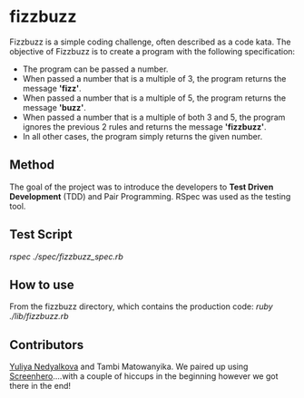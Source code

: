 # fizzbuzz

Fizzbuzz is a simple coding challenge, often described as a code kata. The objective of Fizzbuzz is to create a program with the following specification:

* The program can be passed a number.
* When passed a number that is a multiple of 3, the program returns the message **'fizz'**.
* When passed a number that is a multiple of 5, the program returns the message **'buzz'**.
* When passed a number that is a multiple of both 3 and 5, the program ignores the previous 2 rules and returns the message **'fizzbuzz'**.
* In all other cases, the program simply returns the given number.

## Method

The goal of the project was to introduce the developers to **Test Driven Development** (TDD) and Pair Programming. RSpec was used as the testing tool.

## Test Script

*rspec ./spec/fizzbuzz_spec.rb*

## How to use

From the fizzbuzz directory, which contains the production code:
*ruby ./lib/fizzbuzz.rb*

## Contributors

[Yuliya Nedyalkova](https://github.com/meta-morpho-sys) and Tambi Matowanyika. We paired up using [Screenhero](https://screenhero.com/)....with a couple of hiccups in the beginning however we got there in the end!
